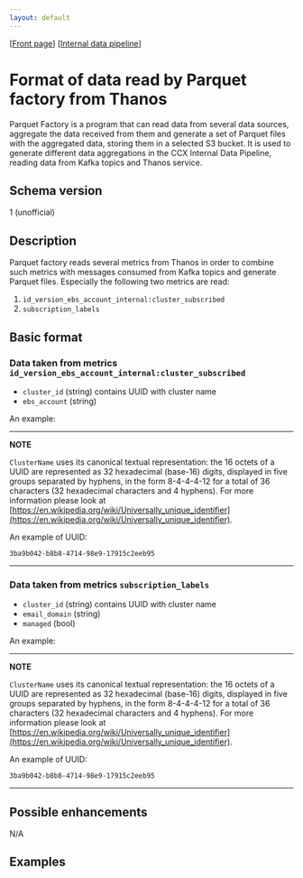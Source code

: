```yaml
---
layout: default
---
```

\[[Front page](../index.md)\] \[[Internal data pipeline](../internal_data_pipeline.md)\]

# Format of data read by Parquet factory from Thanos

Parquet Factory is a program that can read data from several data sources,
aggregate the data received from them and generate a set of Parquet files with
the aggregated data, storing them in a selected S3 bucket. It is used to
generate different data aggregations in the CCX Internal Data Pipeline, reading
data from Kafka topics and Thanos service.

## Schema version

1 (unofficial)

## Description

Parquet factory reads several metrics from Thanos in order to combine such
metrics with messages consumed from Kafka topics and generate Parquet files.
Especially the following two metrics are read:

1. `id_version_ebs_account_internal:cluster_subscribed`
1. `subscription_labels`

## Basic format

### Data taken from metrics `id_version_ebs_account_internal:cluster_subscribed`

* `cluster_id` (string) contains UUID with cluster name
* `ebs_account` (string)

An example:

---
**NOTE**

`ClusterName` uses its canonical textual representation: the 16 octets of a
UUID are represented as 32 hexadecimal (base-16) digits, displayed in five
groups separated by hyphens, in the form 8-4-4-4-12 for a total of 36
characters (32 hexadecimal characters and 4 hyphens). For more information
please look at
[https://en.wikipedia.org/wiki/Universally_unique_identifier](https://en.wikipedia.org/wiki/Universally_unique_identifier).

An example of UUID:

```
3ba9b042-b8b8-4714-98e9-17915c2eeb95
```

---
### Data taken from metrics `subscription_labels`

* `cluster_id` (string) contains UUID with cluster name
* `email_domain` (string)
* `managed` (bool)

An example:

---
**NOTE**

`ClusterName` uses its canonical textual representation: the 16 octets of a
UUID are represented as 32 hexadecimal (base-16) digits, displayed in five
groups separated by hyphens, in the form 8-4-4-4-12 for a total of 36
characters (32 hexadecimal characters and 4 hyphens). For more information
please look at
[https://en.wikipedia.org/wiki/Universally_unique_identifier](https://en.wikipedia.org/wiki/Universally_unique_identifier).

An example of UUID:

```
3ba9b042-b8b8-4714-98e9-17915c2eeb95
```

---

## Possible enhancements

N/A

## Examples
